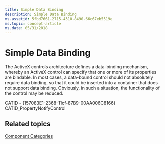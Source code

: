 ```yaml
---
title: Simple Data Binding
description: Simple Data Binding
ms.assetid: 5fbd7661-2715-4310-8490-66c67eb5519e
ms.topic: concept-article
ms.date: 05/31/2018
---
```


# Simple Data Binding

The ActiveX controls architecture defines a data-binding mechanism, whereby an ActiveX control can specify that one or more of its properties are bindable. In most cases, a data-bound control should not absolutely require data binding, so that it could be inserted into a container that does not support data binding. Obviously, in such a situation, the functionality of the control may be reduced.

CATID - {157083E1-2368-11cf-87B9-00AA006C8166} CATID\_PropertyNotifyControl

## Related topics

<dl> <dt>

[Component Categories](component-categories.md)
</dt> </dl>

 

 





